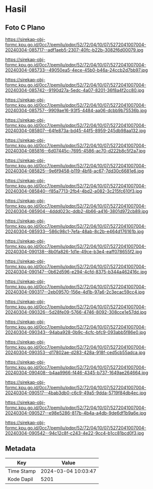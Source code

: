 # Hasil

## Foto C Plano

https://sirekap-obj-formc.kpu.go.id/0cc7/pemilu/pdpr/52/72/04/10/07/5272041007004-20240304-085717--adf1aeb5-2307-40fc-b22b-3082f6d00079.jpg

https://sirekap-obj-formc.kpu.go.id/0cc7/pemilu/pdpr/52/72/04/10/07/5272041007004-20240304-085733--49050ea5-4ece-45b0-b46a-24ccb2d7bb97.jpg

https://sirekap-obj-formc.kpu.go.id/0cc7/pemilu/pdpr/52/72/04/10/07/5272041007004-20240304-085742--9190d27a-5edc-4a07-8201-36f8a4f2cc80.jpg

https://sirekap-obj-formc.kpu.go.id/0cc7/pemilu/pdpr/52/72/04/10/07/5272041007004-20240304-085757--9909ae16-93f5-4484-aa06-dcbb9b75536b.jpg

https://sirekap-obj-formc.kpu.go.id/0cc7/pemilu/pdpr/52/72/04/10/07/5272041007004-20240304-085807--64fe873a-bd45-44f5-8959-245db98aa132.jpg

https://sirekap-obj-formc.kpu.go.id/0cc7/pemilu/pdpr/52/72/04/10/07/5272041007004-20240304-085816--6d07445c-7695-4586-ac70-d222b8c5f2a7.jpg

https://sirekap-obj-formc.kpu.go.id/0cc7/pemilu/pdpr/52/72/04/10/07/5272041007004-20240304-085825--9e6f9458-b119-4bf8-ac67-7dd30c6681e6.jpg

https://sirekap-obj-formc.kpu.go.id/0cc7/pemilu/pdpr/52/72/04/10/07/5272041007004-20240304-085840--f85a7713-2fb4-4bd2-a082-3c215fc610f3.jpg

https://sirekap-obj-formc.kpu.go.id/0cc7/pemilu/pdpr/52/72/04/10/07/5272041007004-20240304-085904--4ddd023c-ddb2-4b66-a416-3801d972cb89.jpg

https://sirekap-obj-formc.kpu.go.id/0cc7/pemilu/pdpr/52/72/04/10/07/5272041007004-20240304-085933--586c98c1-7efa-48ab-8c2b-e464d176161b.jpg

https://sirekap-obj-formc.kpu.go.id/0cc7/pemilu/pdpr/52/72/04/10/07/5272041007004-20240304-090138--8b0fa826-1d1e-49ce-b3e4-eaff078655f2.jpg

https://sirekap-obj-formc.kpu.go.id/0cc7/pemilu/pdpr/52/72/04/10/07/5272041007004-20240304-090147--0b62d596-e294-4cfd-8375-b344a462416c.jpg

https://sirekap-obj-formc.kpu.go.id/0cc7/pemilu/pdpr/52/72/04/10/07/5272041007004-20240304-090317--2eb09570-156e-4d1b-97a6-2c3ecac59cc4.jpg

https://sirekap-obj-formc.kpu.go.id/0cc7/pemilu/pdpr/52/72/04/10/07/5272041007004-20240304-090326--5d28fe09-5766-4746-8092-308cce1e57dd.jpg

https://sirekap-obj-formc.kpu.go.id/0cc7/pemilu/pdpr/52/72/04/10/07/5272041007004-20240304-090343--94aba928-0b9c-4cfc-bfc9-093abb5f86e0.jpg

https://sirekap-obj-formc.kpu.go.id/0cc7/pemilu/pdpr/52/72/04/10/07/5272041007004-20240304-090353--d17802ae-d283-428a-918f-ced5cb55adca.jpg

https://sirekap-obj-formc.kpu.go.id/0cc7/pemilu/pdpr/52/72/04/10/07/5272041007004-20240304-090408--b4aa9966-f446-4345-b737-1649ae264664.jpg

https://sirekap-obj-formc.kpu.go.id/0cc7/pemilu/pdpr/52/72/04/10/07/5272041007004-20240304-090517--4bab3db0-c6c9-49a5-9dda-5719f84db4ec.jpg

https://sirekap-obj-formc.kpu.go.id/0cc7/pemilu/pdpr/52/72/04/10/07/5272041007004-20240304-090527--e98e5286-817b-4b4a-a4db-9de6df1b9a6e.jpg

https://sirekap-obj-formc.kpu.go.id/0cc7/pemilu/pdpr/52/72/04/10/07/5272041007004-20240304-090542--94c12c8f-c243-4e22-9cc4-b1cc81bcd0f3.jpg


## Metadata

| Key        | Value               |
| ---------- | ------------------- |
| Time Stamp | 2024-03-04 10:03:47 |
| Kode Dapil | 5201                |



